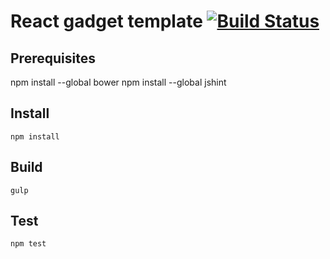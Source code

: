 # React gadget template [![Build Status](https://travis-ci.org/possibilities/react-gadget-template.svg?branch=master)](https://travis-ci.org/possibilities/react-gadget-template)

## Prerequisites

npm install --global bower
npm install --global jshint

## Install

```
npm install
```

## Build

```
gulp
```

## Test

```
npm test
```
